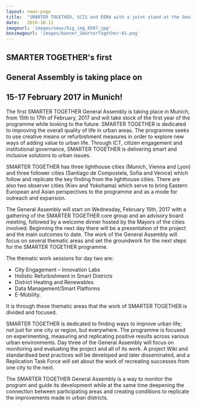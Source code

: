 ```yaml
---
layout: news-page
title:  "SMARTER TOGETHER, SCIS and EERA with a joint stand at the Smart City Expo World Congress in Barcelona"
date:   2016-10-11
imageurl: 'images/news/big_img_6587.jpg'
boximageurl: 'images/banner_SmarterTogether-01.png'
---
```


<div class="multiline">
<h2><span class="ornament-news">SMARTER TOGETHER's first</span></h2>
<h2><span class="ornament-news">General Assembly is taking place on</span></h2>
<h2><span class="ornament-news">15-17 February 2017 in Munich!</span></h2>
</div>
The first SMARTER TOGETHER General Assembly is taking place in Munich, from 15th to 17th of February, 2017 and will take stock of the first year of the programme while looking to the future. SMARTER TOGETHER is dedicated to improving the overall quality of life in urban areas. The programme seeks to use creative means or refurbishment measures in order to explore new ways of adding value to urban life. Through ICT, citizen engagement and institutional governance, SMARTER TOGETHER is delivering smart and inclusive solutions to urban issues.

SMARTER TOGETHER has three lighthouse cities (Munich, Vienna and Lyon) and three follower cities (Santiago de Compostela, Sofia and Venice) which follow and replicate the key finding from the lighthouse cities. There are also two observer cities (Kiev and Yokohama) which serve to bring Eastern European and Asian perspectives to the programme and as a mode for outreach and expansion.

The General Assembly will start on Wednesday, February 15th, 2017 with a gathering of the SMARTER TOGETHER core group and an advisory board meeting, followed by a welcome dinner hosted by the Mayors of the cities involved.  Beginning the next day there will be a presentation of the project and the main outcomes to date. The work of the General Assembly will focus on several thematic areas and set the groundwork for the next steps for the SMARTER TOGETHER programme.

The thematic work sessions for day two are:

- City Engagement – Innovation Labs
- Holistic Refurbishment in Smart Districts
- District Heating and Renewables
- Data Management/Smart Platforms
- E-Mobility.

It is through these thematic areas that the work of SMARTER TOGETHER is divided and focused.

SMARTER TOGETHER is dedicated to finding ways to improve urban life; not just for one city or region, but everywhere. The programme is focused on experimenting, measuring and replicating positive results across various urban environments. Day three of the General Assembly will focus on monitoring and evaluating the project and all of its work. A project Wiki and standardised best practices will be developed and later disseminated, and a Replication Task Force will set about the work of recreating successes from one city to the next.

The SMARTER TOGETHER General Assembly is a way to monitor the program and guide its development while at the same time deepening the connection between participating areas and creating conditions to replicate the improvements made in urban districts.
